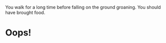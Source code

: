 You walk for a long time before falling on the ground groaning. You should have
brought food.

# Oops!
